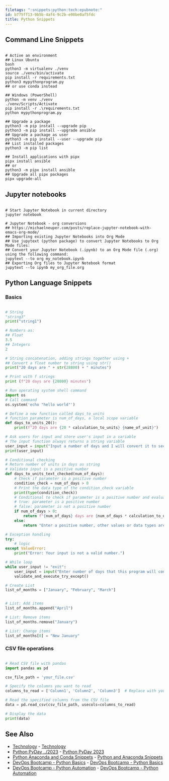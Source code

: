 ```yaml
---
filetags: ":snippets:python:tech:epubnote:"
id: b775ff13-9b5b-4af4-9c2b-e98be0af5fdc
title: Python Snippets
---
```


## Command Line Snippets

``` shell

# Active an environment
## Linux Ubuntu
bash
python3 -m virtualenv ./venv
source ./venv/bin/activate
pip install -r requirements.txt
python3 mypythonprogram.py
## or use conda instead

## Windows (PowerShell)
python -m venv ./venv
./venv/Scripts/Activate
pip install -r .\requirements.txt
python mypythonprogram.py

## Upgrade a package
python3 -m pip install --upgrade pip
python3 -m pip install --upgrade ansible
## Upgrade a package as user
python3 -m pip install --user --upgrade pip
## List installed packages
python3 -m pip list

## Install applications with pipx
pipx install ansible
## or
python3 -m pipx install ansible
## Upgrade all pipx packages
pipx upgrade-all

```

## Jupyter notebooks

``` shell

# Start Jupyter Notebook in current directory
jupyter notebook

# Jupyter Notebook - org conversions
## https://michaelneuper.com/posts/replace-jupyter-notebook-with-emacs-org-mode/
## Importing existing Jupyter Notebooks into Org Mode
## Use jupytext (python package) to convert Jupyter Notebooks to Org Mode files:
## Convert your Jupyter Notebook (.ipynb) to an Org Mode file (.org) using the following command:
jupytext --to org my_notebook.ipynb
## Exporting Org files to Jupyter Notebook format
jupytext --to ipynb my_org_file.org

```

## Python Language Snippets

### Basics

``` python

# String
"string3"
print("string1")

# Numbers as:
## Float
3.5
## Integers
2

# String concatenation, adding strings together using +
## Convert a float number to string using str()
print("20 days are " + str(28800) + " minutes")

# Print with f strings
print (f"20 days are {28800} minutes")

# Run operating system shell command
import os
# Call command
os.system('echo "hello world"')

# Define a new function called days_to_units
# function parameter is num_of_days, a local scope variable
def days_to_units_20():
    print(f"20 days are {20 * calculation_to_units} {name_of_unit}")

# Ask users for input and store user's input in a variable
# The input function always returns a string variable
user_input = input("Input a number of days and I will convert it to seconds\n")
print(user_input)

# Conditional checking
# Return number of units in days as string
# Validate input is a positive number
def days_to_units_text_checked(num_of_days):
    # Check if parameter is a positive number
    condition_check = num_of_days > 0
    # Print the data type of the condition_check variable
    print(type(condition_check))
    # Conditional to check if parameter is a positive number and evaluates to a boolean
    # true: parameter is a positive number
    # false: parameter is not a positive number
    if num_of_days > 0:
        return f"{num_of_days} days are {num_of_days * calculation_to_units} {name_of_unit}"
    else:
        return "Enter a positive number, other values or data types are not allowed"

# Exception handling
try:
    # logic
except ValueError:
    print("Error: Your input is not a valid number.")

# While loop
while user_input != "exit":
    user_input = input("Enter number of days that this program will convert to hours or type exit to stop\n")
    validate_and_execute_try_except()

# Create List
list_of_months = ["January", "February", "March"]


# List: Add items
list_of_months.append("April")

# List: Remove items
list_of_months.remove("January")

# List: Change items
list_of_months[0] = "New January"

```

### CSV file operations

``` python

# Read CSV file with pandas
import pandas as pd

csv_file_path = 'your_file.csv'

# Specify the columns you want to read
columns_to_read = ['Column1', 'Column2', 'Column3']  # Replace with your actual column names

# Read the specified columns from the CSV file
data = pd.read_csv(csv_file_path, usecols=columns_to_read)

# Display the data
print(data)

```

## See Also

- [Technology](../600-technology) -
  [Technology](id:9092eabf-f6f5-4775-b8aa-6e78e74880c3)
- [Python PyDay ../2023](005-1-tech-python-pyday2023) - [Python PyDay
  2023](id:f8bc9ba2-948f-4b44-92f8-37bcea837b6e)
- [Python Anaconda and Conda
  Snippets](../005-computer-snippets-python-anaconda) - [Python and
  Anaconda Snippets](id:09101af3-7da0-4433-b8b4-c1df997fcd91)
- [DevOps Bootcamp - Python
  Basics](../005-computer-tech-devops-bootcamp-twn-python-basics) -
  [DevOps Bootcamp - Python
  Basics](id:a5dd45be-10bf-4ab6-8c8f-cb4719c74f1c)
- [DevOps Bootcamp - Python
  Automation](../005-computer-tech-devops-bootcamp-twn-python-automation) -
  [DevOps Bootcamp - Python
  Automation](id:c3dc1f6f-d9c4-4d86-88bc-488e42698f7d)
